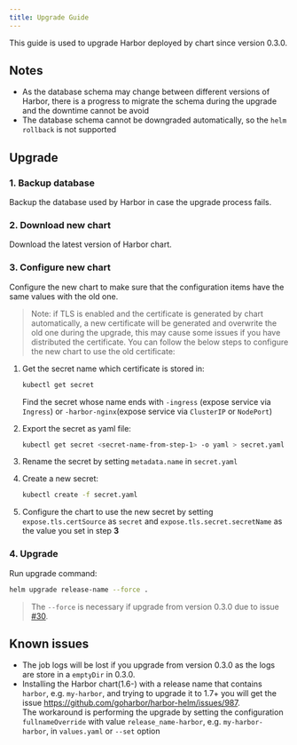 ```yaml
---
title: Upgrade Guide
---
```


This guide is used to upgrade Harbor deployed by chart since version 0.3.0.

## Notes

- As the database schema may change between different versions of Harbor, there is a progress to migrate the schema during the upgrade and the downtime cannot be avoid
- The database schema cannot be downgraded automatically, so the `helm rollback` is not supported

## Upgrade

### 1. Backup database

Backup the database used by Harbor in case the upgrade process fails.

### 2. Download new chart

Download the latest version of Harbor chart.

### 3. Configure new chart

Configure the new chart to make sure that the configuration items have the same values with the old one.

> Note: if TLS is enabled and the certificate is generated by chart automatically, a new certificate will be generated and overwrite the old one during the upgrade, this may cause some issues if you have distributed the certificate. You can follow the below steps to configure the new chart to use the old certificate:

1) Get the secret name which certificate is stored in:

    ```bash
    kubectl get secret
    ```

    Find the secret whose name ends with `-ingress` (expose service via `Ingress`) or `-harbor-nginx`(expose service via `ClusterIP` or `NodePort`)

2) Export the secret as yaml file:

    ```bash
    kubectl get secret <secret-name-from-step-1> -o yaml > secret.yaml
    ```

3) Rename the secret by setting `metadata.name` in `secret.yaml`

4) Create a new secret:

    ```bash
    kubectl create -f secret.yaml
    ```

5) Configure the chart to use the new secret by setting `expose.tls.certSource` as `secret` and `expose.tls.secret.secretName` as the value you set in step **3**

### 4. Upgrade

Run upgrade command:

```bash
helm upgrade release-name --force .
```

> The `--force` is necessary if upgrade from version 0.3.0 due to issue [#30](https://github.com/goharbor/harbor-helm/issues/30).

## Known issues

- The job logs will be lost if you upgrade from version 0.3.0 as the logs are store in a `emptyDir` in 0.3.0.
- Installing the Harbor chart(1.6-) with a release name that contains `harbor`, e.g. `my-harbor`, and trying to upgrade it to 1.7+ you will get the issue <https://github.com/goharbor/harbor-helm/issues/987>.  
  The workaround is performing the upgrade by setting the configuration `fullnameOverride` with value `release_name-harbor`, e.g. `my-harbor-harbor`, in `values.yaml` or `--set` option
